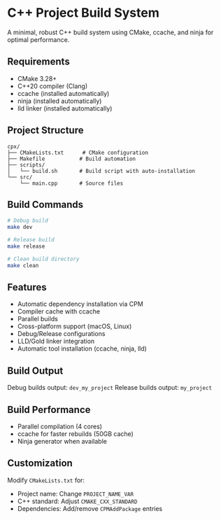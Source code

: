 # C++ Project Build System

A minimal, robust C++ build system using CMake, ccache, and ninja for optimal performance.

## Requirements

- CMake 3.28+
- C++20 compiler (Clang)
- ccache (installed automatically)
- ninja (installed automatically)
- lld linker (installed automatically)

## Project Structure

```
cpx/
├── CMakeLists.txt      # CMake configuration
├── Makefile           # Build automation
├── scripts/
│   └── build.sh       # Build script with auto-installation
└── src/
    └── main.cpp       # Source files
```

## Build Commands

```bash
# Debug build
make dev

# Release build
make release

# Clean build directory
make clean
```

## Features

- Automatic dependency installation via CPM
- Compiler cache with ccache
- Parallel builds
- Cross-platform support (macOS, Linux)
- Debug/Release configurations
- LLD/Gold linker integration
- Automatic tool installation (ccache, ninja, lld)

## Build Output

Debug builds output: `dev_my_project`
Release builds output: `my_project`

## Build Performance

- Parallel compilation (4 cores)
- ccache for faster rebuilds (50GB cache)
- Ninja generator when available

## Customization

Modify `CMakeLists.txt` for:
- Project name: Change `PROJECT_NAME_VAR`
- C++ standard: Adjust `CMAKE_CXX_STANDARD`
- Dependencies: Add/remove `CPMAddPackage` entries
